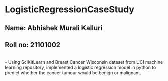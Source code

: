 # LogisticRegressionCaseStudy

## Name: Abhishek Murali Kalluri
## Roll no: 21101002
<br/>
- Using SciKitLearn and Breast Cancer Wisconsin dataset from UCI machine learning repository, implemented a logistic regression model in python to predict whether the cancer tumour would be benign or malignant.
